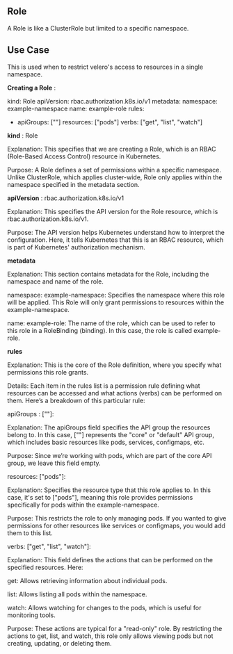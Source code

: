 ## Role

A Role is like a ClusterRole but limited to a specific namespace.

## **Use Case**

This is used when to restrict velero's access to resources in a single namespace.

**Creating a Role** :

kind: Role
apiVersion: rbac.authorization.k8s.io/v1
metadata:
namespace: example-namespace
name: example-role
rules:

- apiGroups: [""]
  resources: ["pods"]
  verbs: ["get", "list", "watch"]

**kind** : Role

Explanation: This specifies that we are creating a Role, which is an RBAC (Role-Based Access Control) resource in Kubernetes.

Purpose: A Role defines a set of permissions within a specific namespace. Unlike ClusterRole, which applies cluster-wide, Role only applies within the namespace specified in the metadata section.

**apiVersion** : rbac.authorization.k8s.io/v1

Explanation: This specifies the API version for the Role resource, which is rbac.authorization.k8s.io/v1.

Purpose: The API version helps Kubernetes understand how to interpret the configuration. Here, it tells Kubernetes that this is an RBAC resource, which is part of Kubernetes' authorization mechanism.

**metadata**

Explanation: This section contains metadata for the Role, including the namespace and name of the role.

namespace: example-namespace: Specifies the namespace where this role will be applied. This Role will only grant permissions to resources within the example-namespace.

name: example-role: The name of the role, which can be used to refer to this role in a RoleBinding (binding). In this case, the role is called example-role.

**rules**

Explanation: This is the core of the Role definition, where you specify what permissions this role grants.

Details:
Each item in the rules list is a permission rule defining what resources can be accessed and what actions (verbs) can be performed on them.
Here’s a breakdown of this particular rule:

apiGroups : [""]:

Explanation: The apiGroups field specifies the API group the resources belong to. In this case, [""] represents the "core" or "default" API group, which includes basic resources like pods, services, configmaps, etc.

Purpose: Since we’re working with pods, which are part of the core API group, we leave this field empty.

resources: ["pods"]:

Explanation: Specifies the resource type that this role applies to. In this case, it's set to ["pods"], meaning this role provides permissions specifically for pods within the example-namespace.

Purpose: This restricts the role to only managing pods. If you wanted to give permissions for other resources like services or configmaps, you would add them to this list.

verbs: ["get", "list", "watch"]:

Explanation: This field defines the actions that can be performed on the specified resources. Here:

get: Allows retrieving information about individual pods.

list: Allows listing all pods within the namespace.

watch: Allows watching for changes to the pods, which is useful for monitoring tools.

Purpose: These actions are typical for a "read-only" role. By restricting the actions to get, list, and watch, this role only allows viewing pods but not creating, updating, or deleting them.
